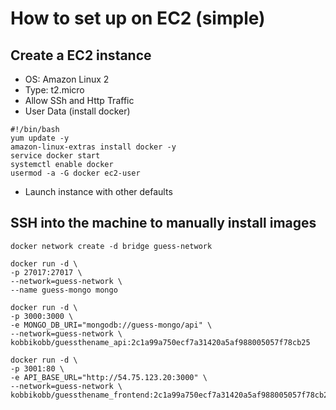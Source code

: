 # How to set up on EC2 (simple)

## Create a EC2 instance
- OS: Amazon Linux 2
- Type: t2.micro
- Allow SSh and Http Traffic
- User Data (install docker)
```
​​#!/bin/bash
yum update -y
amazon-linux-extras install docker -y
service docker start
systemctl enable docker
usermod -a -G docker ec2-user
```
- Launch instance with other defaults

## SSH into the machine to manually install images
```
docker network create -d bridge guess-network

docker run -d \
-p 27017:27017 \
--network=guess-network \
--name guess-mongo mongo

docker run -d \
-p 3000:3000 \
-e MONGO_DB_URI="mongodb://guess-mongo/api" \
--network=guess-network \
kobbikobb/guessthename_api:2c1a99a750ecf7a31420a5af988005057f78cb25

docker run -d \
-p 3001:80 \
-e API_BASE_URL="http://54.75.123.20:3000" \
--network=guess-network \
kobbikobb/guessthename_frontend:2c1a99a750ecf7a31420a5af988005057f78cb25

```